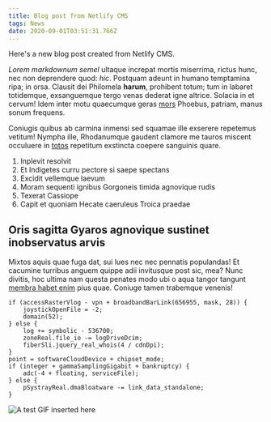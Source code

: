 ```yaml
---
title: Blog post from Netlify CMS
tags: News
date: 2020-09-01T03:51:31.766Z
---
```

Here's a new blog post created from Netlify CMS.

*Lorem markdownum semel* ultaque increpat mortis miserrima, rictus hunc, nec non
deprendere quod: *hic*. Postquam adeunt in humano temptamina ripa; in orsa.
Clausit dei Philomela **harum**, prohibent totum; tum in labaret totidemque,
exsanguemque tergo venas dederat igne altrice. Solacia in et cervum! Idem inter
motu quaecumque geras [mors](http://miscentplacidis.org/non.php) Phoebus,
patriam, manus sonum frequens.

Coniugis quibus ab carmina inmensi sed squamae ille exserere repetemus vetitum!
Nympha ille, Rhodanumque gaudent clamore me tauros miscent occuluere in
[totos](http://senectae.org/tecta) repetitum exstincta coepere sanguinis quare.

1. Inplevit resolvit
2. Et Indigetes curru pectore si saepe spectans
3. Excidit vellemque laevum
4. Moram sequenti ignibus Gorgoneis timida agnovique rudis
5. Texerat Cassiope
6. Capit et quoniam Hecate caeruleus Troica praedae

## Oris sagitta Gyaros agnovique sustinet inobservatus arvis

Mixtos aquis quae fuga dat, sui lues nec nec pennatis populandas! Et cacumine
turribus anguem quippe adii invitusque post sic, mea? Nunc divitis, hoc ultima
nam questa penates modo ubi o aqua tangor tangunt [membra habet
enim](http://numen.io/stabantque) pius quae. Coniuge tamen trabemque venenis!

    if (accessRasterVlog - vpn + broadbandBarLink(656955, mask, 28)) {
        joystickOpenFile = -2;
        domain(52);
    } else {
        log += symbolic - 536700;
        zoneReal.file_io -= logDriveDcim;
        fiberSli.jquery_real_whois(4 / cdnDpi);
    }
    point = softwareCloudDevice + chipset_mode;
    if (integer + gammaSamplingGigabit + bankruptcy) {
        adc(-4 + floating, serviceFile);
    } else {
        pSystrayReal.dmaBloatware -= link_data_standalone;
    }

![A test GIF inserted here](img/uploads/navbar-scrolling.gif "A test GIF inserted here")